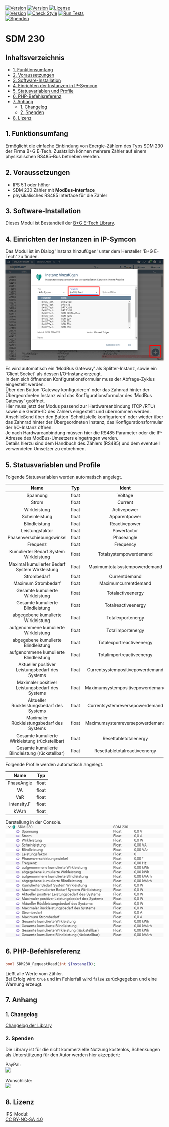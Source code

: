 [![Version](https://img.shields.io/badge/Symcon-PHPModul-red.svg)](https://www.symcon.de/service/dokumentation/entwicklerbereich/sdk-tools/sdk-php/)
[![Version](https://img.shields.io/badge/Modul%20Version-3.40-blue.svg)](https://community.symcon.de/t/modul-alle-modbus-zaehler-von-b-g-e-tech/45290)
[![License](https://img.shields.io/badge/License-CC%20BY--NC--SA%204.0-green.svg)](https://creativecommons.org/licenses/by-nc-sa/4.0/)  
[![Version](https://img.shields.io/badge/Symcon%20Version-5.1%20%3E-green.svg)](https://www.symcon.de/service/dokumentation/installation/migrationen/v50-v51-q2-2019/)
[![Check Style](https://github.com/Nall-chan/BGETech/workflows/Check%20Style/badge.svg)](https://github.com/Nall-chan/BGETech/actions) 
[![Run Tests](https://github.com/Nall-chan/BGETech/workflows/Run%20Tests/badge.svg)](https://github.com/Nall-chan/BGETech/actions)  
[![Spenden](https://www.paypalobjects.com/de_DE/DE/i/btn/btn_donate_SM.gif)](#2-spenden)    


# SDM 230 <!-- omit in toc -->  

## Inhaltsverzeichnis <!-- omit in toc -->

- [1. Funktionsumfang](#1-funktionsumfang)
- [2. Voraussetzungen](#2-voraussetzungen)
- [3. Software-Installation](#3-software-installation)
- [4. Einrichten der Instanzen in IP-Symcon](#4-einrichten-der-instanzen-in-ip-symcon)
- [5. Statusvariablen und Profile](#5-statusvariablen-und-profile)
- [6. PHP-Befehlsreferenz](#6-php-befehlsreferenz)
- [7. Anhang](#7-anhang)
  - [1. Changelog](#1-changelog)
  - [2. Spenden](#2-spenden)
- [8. Lizenz](#8-lizenz)

## 1. Funktionsumfang

Ermöglicht die einfache Einbindung von Energie-Zählern des Typs SDM 230 der Firma B+G E-Tech. 
Zusätzlich können mehrere Zähler auf einem physikalischen RS485-Bus betrieben werden.  

## 2. Voraussetzungen

 - IPS 5.1 oder höher  
 - SDM 230 Zähler mit **ModBus-Interface**  
 - physikalisches RS485 Interface für die Zähler  

## 3. Software-Installation

 Dieses Modul ist Bestandteil der [B+G E-Tech Library](../README.md#3-software-installation).  

## 4. Einrichten der Instanzen in IP-Symcon

Das Modul ist im Dialog 'Instanz hinzufügen' unter dem Hersteller 'B+G E-Tech' zu finden.  
![Instanz hinzufügen](../imgs/add1.png)  

Es wird automatisch ein 'ModBus Gateway' als Splitter-Instanz, sowie ein 'Client Socket' als dessen I/O-Instanz erzeugt.  
In dem sich öffnenden Konfigurationsformular muss der Abfrage-Zyklus eingestellt werden.  
Über den Button 'Gateway konfigurieren' oder das Zahnrad hinter der Übergeordneten Instanz wird das Konfigurationsformular des 'ModBus Gateway' geöffnet.  
Hier muss jetzt der Modus passend zur Hardwareanbindung (TCP /RTU) sowie die Geräte-ID des Zählers eingestellt und übernommen werden.  
Anschließend über den Button 'Schnittstelle konfigurieren' oder wieder über das Zahnrad hinter der Übergeordneten Instanz, das Konfigurationsformular der I/O-Instanz öffnen.  
Je nach Hardwareanbindung müssen hier die RS485 Parameter oder die IP-Adresse des ModBus-Umsetzers eingetragen werden.  
Details hierzu sind dem Handbuch des Zählers (RS485) und dem eventuell verwendeten Umsetzer zu entnehmen.  

## 5. Statusvariablen und Profile

Folgende Statusvariablen werden automatisch angelegt.  

|                      Name                       |  Typ  |              Ident               |   Profil    |
| :---------------------------------------------: | :---: | :------------------------------: | :---------: |
|                    Spannung                     | float |             Voltage              |  Volt.230   |
|                      Strom                      | float |             Current              |   Ampere    |
|                  Wirkleistung                   | float |           Activepower            | Watt.14490  |
|                 Scheinleistung                  | float |          Apparentpower           |     VA      |
|                  Blindleistung                  | float |          Reactivepower           |     VaR     |
|                 Leistungsfaktor                 | float |           Powerfactor            |             |
|            Phasenverschiebungswinkel            | float |            Phaseangle            | PhaseAngle  |
|                    Frequenz                     | float |            Frequency             |  Hertz.50   |
|     Kumulierter Bedarf System Wirkleistung      | float |      Totalsystempowerdemand      | Watt.14490  |
| Maximal kumulierter Bedarf System Wirkleistung  | float |  Maximumtotalsystempowerdemand   | Watt.14490  |
|                   Strombedarf                   | float |          Currentdemand           |   Ampere    |
|               Maximum Strombedarf               | float |       Maximumcurrentdemand       |   Ampere    |
|         Gesamte kumulierte Wirkleistung         | float |        Totalactiveenergy         | Electricity |
|        Gesamte kumulierte Blindleistung         | float |       Totalreactiveenergy        |    kVArh    |
|       abgegebene kumulierte Wirkleistung        | float |        Totalexportenergy         | Electricity |
|      aufgenommene kumulierte Wirkleistung       | float |        Totalimportenergy         | Electricity |
|       abgegebene kumulierte Blindleistung       | float |    Totalexportreactiveenergy     |    kVArh    |
|      aufgenommene kumulierte Blindleistung      | float |    Totalimportreactiveenergy     |    kVArh    |
| Aktueller positiver Leistungsbedarf des Systems | float | Currentsystempositivepowerdemand | Watt.14490  |
| Maximaler positiver Leistungsbedarf des Systems | float | Maximumsystempositivepowerdemand | Watt.14490  |
|    Aktueller Rückleistungsbedarf des Systems    | float | Currentsystemreversepowerdemand  | Watt.14490  |
|    Maximaler Rückleistungsbedarf des Systems    | float | Maximumsystemreversepowerdemand  | Watt.14490  |
| Gesamte kumulierte Wirkleistung (rückstellbar)  | float |      Resettabletotalenergy       | Electricity |
| Gesamte kumulierte Blindleistung (rückstellbar) | float |  Resettabletotalreactiveenergy   |    kVArh    |

Folgende Profile werden automatisch angelegt.  

|    Name     |  Typ  |
| :---------: | :---: |
| PhaseAngle  | float |
|     VA      | float |
|     VaR     | float |
| Intensity.F | float |
|    kVArh    | float |

Darstellung in der Console.  
![Instanz](../imgs/SDM230.png) 

## 6. PHP-Befehlsreferenz

```php
bool SDM230_RequestRead(int $InstanzID);
```
Ließt alle Werte vom Zähler.  
Bei Erfolg wird `true` und im Fehlerfall wird `false` zurückgegeben und eine Warnung erzeugt.  


## 7. Anhang

### 1. Changelog

[Changelog der Library](../README.md#2-changelog)

### 2. Spenden

Die Library ist für die nicht kommerzielle Nutzung kostenlos, Schenkungen als Unterstützung für den Autor werden hier akzeptiert:  

  PayPal:  
<a href="https://www.paypal.com/donate?hosted_button_id=G2SLW2MEMQZH2" target="_blank"><img src="https://www.paypalobjects.com/de_DE/DE/i/btn/btn_donate_LG.gif" border="0" /></a>  

  Wunschliste:  
<a href="https://www.amazon.de/hz/wishlist/ls/YU4AI9AQT9F?ref_=wl_share" target="_blank"><img src="https://upload.wikimedia.org/wikipedia/commons/4/4a/Amazon_icon.svg" border="0" width="100"/></a>  

## 8. Lizenz

  IPS-Modul:  
  [CC BY-NC-SA 4.0](https://creativecommons.org/licenses/by-nc-sa/4.0/)  
 
